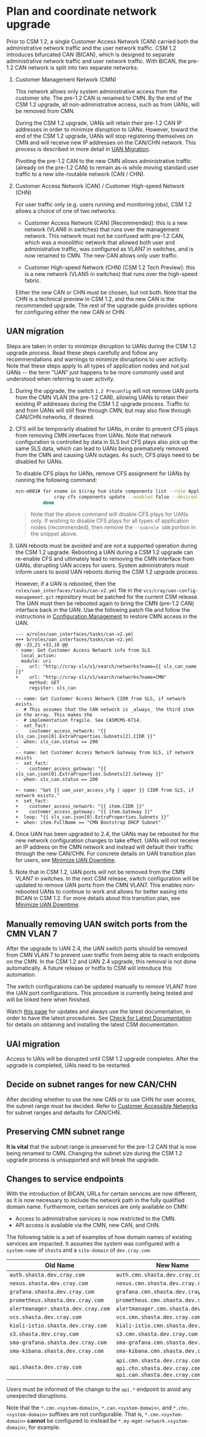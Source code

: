 # Plan and coordinate network upgrade

Prior to CSM 1.2, a single Customer Access Network (CAN) carried both the administrative network traffic and the user network traffic.
CSM 1.2 introduces bifurcated CAN (BICAN), which is designed to separate administrative network traffic and user network traffic.
With BICAN, the pre-1.2 CAN network is split into two separate networks:

1. Customer Management Network (CMN)

   This network allows only system administrative access from the customer site. The pre-1.2 CAN is renamed to CMN.
   By the end of the CSM 1.2 upgrade, all non-administrative access, such as from UANs, will be removed from CMN.

   During the CSM 1.2 upgrade, UANs will retain their pre-1.2 CAN IP addresses in order to minimize disruption to UANs.
   However, toward the end of the CSM 1.2 upgrade, UANs will stop registering themselves on CMN and will receive new IP addresses on the CAN/CHN network.
   This process is described in more detail in [UAN Migration](#uan-migration).

   Pivoting the pre-1.2 CAN to the new CMN allows administrative traffic (already on the pre-1.2 CAN) to remain as-is while
   moving standard user traffic to a new site-routable network (CAN / CHN).

1. Customer Access Network (CAN) / Customer High-speed Network (CHN)

   For user traffic only (e.g. users running and monitoring jobs), CSM 1.2 allows a choice of one of two networks:

    - Customer Access Network (CAN) \[Recommended\]: this is a new network (VLAN6 in switches) that runs over the management network. This
      network must not be confused with pre-1.2 CAN, which was a monolithic network that allowed both user and administrative
      traffic, was configured as VLAN7 in switches, and is now renamed to CMN. The new CAN allows only user traffic.

    - Customer High-speed Network (CHN) \[CSM 1.2 Tech Preview\]: this is a new network (VLAN5 in switches) that runs over the high-speed fabric.

   Either the new CAN or CHN must be chosen, but not both. Note that the CHN is a technical preview in CSM 1.2, and the new CAN is
   the recommended upgrade. The rest of the upgrade guide provides options for configuring either the new CAN or CHN.

## UAN migration

Steps are taken in order to minimize disruption to UANs during the CSM 1.2 upgrade process. Read these steps
carefully and follow any recommendations and warnings to minimize disruptions to user activity. Note that these steps apply
to all types of application nodes and not just UANs -- the term "UAN" just happens to be more commonly used and understood when
referring to user activity.

1. During the upgrade, the switch `1.2 Preconfig` will not remove UAN ports from the CMN VLAN (the pre-1.2 CAN), allowing UANs
   to retain their existing IP addresses during the CSM 1.2 upgrade process. Traffic to and from UANs will still flow through CMN, but
   may also flow through CAN/CHN networks, if desired.

1. CFS will be temporarily disabled for UANs, in order to prevent CFS plays from removing CMN interfaces from UANs. Note that network
   configuration is controlled by data in SLS but CFS plays also pick up the same SLS data, which can lead to UANs being prematurely
   removed from the CMN and causing UAN outages. As such, CFS plays need to be disabled for UANs.

   To disable CFS plays for UANs, remove CFS assignment for UANs by running the following command:

   ```bash
   ncn-m001# for xname in $(cray hsm state components list --role Application --subrole UAN --type node --format json | jq -r .Components[].ID) ; do
                 cray cfs components update --enabled false --desired-config "" --format json $xname
             done
   ```

   > Note that the above command will disable CFS plays for UANs only. If wishing to disable CFS plays for all types of
   > application nodes (recommended), then remove the `--subrole UAN` portion in the snippet above.

1. UAN reboots must be avoided and are not a supported operation during the CSM 1.2 upgrade.
   Rebooting a UAN during a CSM 1.2 upgrade can re-enable CFS and ultimately lead to removing the CMN interface from UANs, disrupting UAN access for users.
   System administrators must inform users to avoid UAN reboots during the CSM 1.2 upgrade process.

   However, if a UAN is rebooted, then the `roles/uan_interfaces/tasks/can-v2.yml` file in the `vcs/cray/uan-config-management.git` repository must be patched for the current CSM release.
  The UAN must then be rebooted again to bring the CMN (pre-1.2 CAN) interface back in the UAN.
  Use the following patch file and follow the instructions in [Configuration Management](../../operations/index.md#configuration-management) to restore CMN access in the UAN.

   ```text
   --- a/roles/uan_interfaces/tasks/can-v2.yml
   +++ b/roles/uan_interfaces/tasks/can-v2.yml
   @@ -33,21 +33,16 @@
   - name: Get Customer Access Network info from SLS
     local_action:
     module: uri
   -    url: "http://cray-sls/v1/search/networks?name={{ sls_can_name }}"
   +    url: "http://cray-sls/v1/search/networks?name=CMN"
        method: GET
        register: sls_can
   
   -- name: Get Customer Access Network CIDR from SLS, if network exists.
   -  # This assumes that the CAN network is _always_ the third item in the array. This makes the
   -  # implementation fragile. See CASMCMS-6714.
   -  set_fact:
   -    customer_access_network: "{{ sls_can.json[0].ExtraProperties.Subnets[2].CIDR }}"
   -  when: sls_can.status == 200
   -
   -- name: Get Customer Access Network Gateway from SLS, if network exists
   -  set_fact:
   -    customer_access_gateway: "{{ sls_can.json[0].ExtraProperties.Subnets[2].Gateway }}"
   -  when: sls_can.status == 200
   
   +- name: "Get {{ uan_user_access_cfg | upper }} CIDR from SLS, if network exists."
   +  set_fact:
   +    customer_access_network: "{{ item.CIDR }}"
   +    customer_access_gateway: "{{ item.Gateway }}"
   +  loop: "{{ sls_can.json[0].ExtraProperties.Subnets }}"
   +  when: item.FullName == "CMN Bootstrap DHCP Subnet"
   ```

1. Once UAN has been upgraded to 2.4, the UANs may be rebooted for the new network configuration changes to take effect.
   UANs will not receive an IP address on the CMN network and instead will default their traffic through the new CAN/CHN.
   For concrete details on UAN transition plan for users, see
   [Minimize UAN Downtime](../../operations/network/management_network/bican_enable.md#minimize-uan-downtime).

1. Note that in CSM 1.2, UAN ports will not be removed from the CMN VLAN7 in switches. In the next CSM release, switch
   configuration will be updated to remove UAN ports from the CMN VLAN7. This enables non-rebooted UANs to continue to work
   and allows for better easing into BICAN in CSM 1.2. For more details about this transition plan, see
   [Minimize UAN Downtime](../../operations/network/management_network/bican_enable.md#minimize-uan-downtime).

## Manually removing UAN switch ports from the CMN VLAN 7

After the upgrade to UAN 2.4, the UAN switch ports should be removed from CMN VLAN 7 to prevent user traffic from being able to reach endpoints on the CMN.
In the CSM 1.2 and UAN 2.4 upgrade, this removal is not done automatically. A future release or hotfix to CSM will introduce this automation.

The switch configurations can be updated manually to remove VLAN7 from the UAN port configurations.
This procedure is currently being tested and will be linked here when finished.

Watch [this page](../../operations/network/management_network/bican_disable_uan_vlan7.md) for updates and always use the latest documentation, in order to have the latest procedures.
See [Check for Latest Documentation](../../update_product_stream/index.md#check-for-latest-documentation) for details on obtaining and installing the latest CSM documentation.

## UAI migration

Access to UAIs will be disrupted until CSM 1.2 upgrade completes. After the upgrade is completed, UAIs need to be restarted.

## Decide on subnet ranges for new CAN/CHN

After deciding whether to use the new CAN or to use CHN for user access, the subnet range must be decided. Refer
to [Customer Accessible Networks](../../operations/network/customer_accessible_networks/Customer_Accessible_Networks.md)
for subnet ranges and defaults for CAN/CHN.

## Preserving CMN subnet range

**It is vital** that the subnet range is preserved for the pre-1.2 CAN that is now being renamed to CMN. Changing the subnet
size during the CSM 1.2 upgrade process is unsupported and will break the upgrade.

## Changes to service endpoints

With the introduction of BICAN, URLs for certain services are now different, as it is now necessary to include the network path in the
fully qualified domain name. Furthermore, certain services are only available on CMN:

- Access to administrative services is now restricted to the CMN.
- API access is available via the CMN, new CAN, and CHN.

The following table is a set of examples of how domain names of existing services are impacted. It assumes the system was
configured with a `system-name` of `shasta` and a `site-domain` of `dev.cray.com`.

| Old Name                           | New Name                                  |
|------------------------------------|-------------------------------------------|
| `auth.shasta.dev.cray.com`         | `auth.cmn.shasta.dev.cray.com`            |
| `nexus.shasta.dev.cray.com`        | `nexus.cmn.shasta.dev.cray.com`           |
| `grafana.shasta.dev.cray.com`      | `grafana.cmn.shasta.dev.cray.com`         |
| `prometheus.shasta.dev.cray.com`   | `prometheus.cmn.shasta.dev.cray.com`      |
| `alertmanager.shasta.dev.cray.com` | `alertmanager.cmn.shasta.dev.cray.com`    |
| `vcs.shasta.dev.cray.com`          | `vcs.cmn.shasta.dev.cray.com`             |
| `kiali-istio.shasta.dev.cray.com`  | `kiali-istio.cmn.shasta.dev.cray.com`     |
| `s3.shasta.dev.cray.com`           | `s3.cmn.shasta.dev.cray.com`              |
| `sma-grafana.shasta.dev.cray.com`  | `sma-grafana.cmn.shasta.dev.cray.com`     |
| `sma-kibana.shasta.dev.cray.com`   | `sma-kibana.cmn.shasta.dev.cray.com`      |
| `api.shasta.dev.cray.com`          | `api.cmn.shasta.dev.cray.com`, `api.chn.shasta.dev.cray.com`, `api.can.shasta.dev.cray.com` |

Users must be informed of the change to the `api.*` endpoint to avoid any unexpected disruptions.

Note that the `*.cmn.<system-domain>`, `*.can.<system-domain>`, and `*.chn.<system-domain>` suffixes are not configurable. That is,
`*.cmn.<system-domain>` **cannot** be configured to instead be `*.my-mgmt-network.<system-domain>`, for example.
